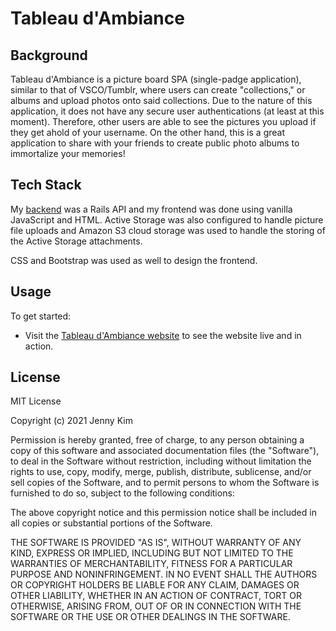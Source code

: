 # Tableau d'Ambiance

## Background

Tableau d'Ambiance is a picture board SPA (single-padge application), similar to that of VSCO/Tumblr, where users can create "collections," or albums and upload photos onto said collections. Due to the nature of this application, it does not have any secure user authentications (at least at this moment). Therefore, other users are able to see the pictures you upload if they get ahold of your username. On the other hand, this is a great application to share with your friends to create public photo albums to immortalize your memories!

## Tech Stack

My [backend](https://github.com/kim-jenny5/tableau-dambiance-backend) was a Rails API and my frontend was done using vanilla JavaScript and HTML. Active Storage was also configured to handle picture file uploads and Amazon S3 cloud storage was used to handle the storing of the Active Storage attachments.

CSS and Bootstrap was used as well to design the frontend.

## Usage

To get started:

- Visit the [Tableau d'Ambiance website](https://tableau-dambiance.netlify.app/) to see the website live and in action.

## License

MIT License

Copyright (c) 2021 Jenny Kim

Permission is hereby granted, free of charge, to any person obtaining a copy of this software and associated documentation files (the "Software"), to deal in the Software without restriction, including without limitation the rights to use, copy, modify, merge, publish, distribute, sublicense, and/or sell copies of the Software, and to permit persons to whom the Software is furnished to do so, subject to the following conditions:

The above copyright notice and this permission notice shall be included in all copies or substantial portions of the Software.

THE SOFTWARE IS PROVIDED "AS IS", WITHOUT WARRANTY OF ANY KIND, EXPRESS OR IMPLIED, INCLUDING BUT NOT LIMITED TO THE WARRANTIES OF MERCHANTABILITY, FITNESS FOR A PARTICULAR PURPOSE AND NONINFRINGEMENT. IN NO EVENT SHALL THE AUTHORS OR COPYRIGHT HOLDERS BE LIABLE FOR ANY CLAIM, DAMAGES OR OTHER LIABILITY, WHETHER IN AN ACTION OF CONTRACT, TORT OR OTHERWISE, ARISING FROM, OUT OF OR IN CONNECTION WITH THE SOFTWARE OR THE USE OR OTHER DEALINGS IN THE SOFTWARE.

